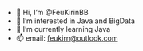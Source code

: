 - 👋 Hi, I’m @FeuKirinBB
- 👀 I’m interested in Java and BigData
- 🌱 I’m currently learning Java
- 📫 email: feukirn@outlook.com


<!---
FeuKirinBB/FeuKirinBB is a ✨ special ✨ repository because its `README.md` (this file) appears on your GitHub profile.
You can click the Preview link to take a look at your changes.
--->
